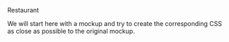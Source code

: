 Restaurant 

 We will start here with a mockup and try to create the corresponding CSS as close as possible to the original mockup.
